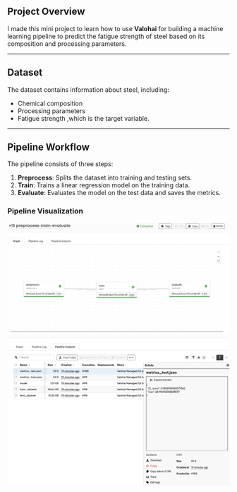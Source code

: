 ## Project Overview

I made this mini project to learn how to use **Valohai** for building a machine learning pipeline to predict the fatigue strength of steel based on its composition and processing parameters. 

---

## Dataset

The dataset contains information about steel, including:
- Chemical composition 
- Processing parameters 
- Fatigue strength ,which is the target variable.

---

## Pipeline Workflow

The pipeline consists of three steps:

1. **Preprocess**: Splits the dataset into training and testing sets.
2. **Train**: Trains a linear regression model on the training data.
3. **Evaluate**: Evaluates the model on the test data and saves the metrics.

### Pipeline Visualization
![Fatigue strength prediction workflow](Images/pipeline.png)
![Outputs](Images/outputs.png)
